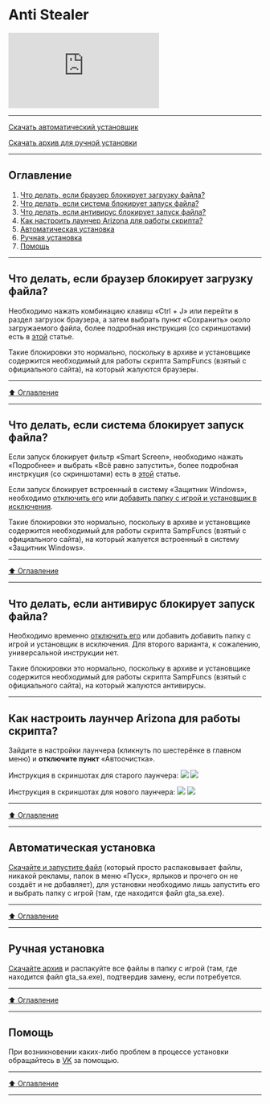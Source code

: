 # Anti Stealer
![](https://www.blast.hk/proxy.php?image=https%3A%2F%2Fimage.ibb.co%2FdaDkzQ%2F00277291.png&hash=65c6d5b63f001b6d520d110bcd5e15b2)
____
[Скачать автоматический установщик](https://github.com/MrDarkPixel/Anti-Stealer/blob/main/Anti%20Stealer.exe?raw=true)

[Скачать архив для ручной установки](https://github.com/MrDarkPixel/Anti-Stealer/blob/main/Anti%20Stealer.rar?raw=true)
____
## Оглавление

1. [Что делать, если браузер блокирует загрузку файла?](#что-делать-если-браузер-блокирует-загрузку-файла)
2. [Что делать, если система блокирует запуск файла?](#что-делать-если-система-блокирует-запуск-файла)
3. [Что делать, если антивирус блокирует запуск файла?](#что-делать-если-антивирус-блокирует-запуск-файла)
4. [Как настроить лаунчер Arizona для работы скрипта?](#как-настроить-лаунчер-arizona-для-работы-скрипта)
5. [Автоматическая установка](#автоматическая-установка)
6. [Ручная установка](#ручная-установка)
7. [Помощь](#помощь)
____
## Что делать, если браузер блокирует загрузку файла?
Необходимо нажать комбинацию клавиш «Ctrl + J» или перейти в раздел загрузок браузера, а затем выбрать пункт «Сохранить» около загружаемого файла, более подробная инструкция (со скриншотами) есть в [этой](https://soft-setup.ru/razreshit-skachivanie-fajla-kotoryj-google-chrome-blokiruet/) статье.

Такие блокировки это нормально, поскольку в архиве и установщике содержится необходимый для работы скрипта SampFuncs (взятый с официального сайта), на который жалуются браузеры.
____
[:arrow_up: Оглавление](#оглавление)
____
## Что делать, если система блокирует запуск файла?
Если запуск блокирует фильтр «Smart Screen», необходимо нажать «Подробнее» и выбрать «Всё равно запустить», более подробная инстркуция (со скриншотами) есть в [этой](https://remontka.pro/windows-protected-your-pc/) статье.

Если запуск блокирует встроенный в систему «Защитник Windows», необходимо [отключить его](https://www.youtube.com/watch?v=EyuTgr5LfxQ) или [добавить папку с игрой и установщик в исключения](https://support.microsoft.com/ru-ru/windows/%D0%B4%D0%BE%D0%B1%D0%B0%D0%B2%D0%BB%D0%B5%D0%BD%D0%B8%D0%B5-%D0%B8%D1%81%D0%BA%D0%BB%D1%8E%D1%87%D0%B5%D0%BD%D0%B8%D1%8F-%D0%B2-%D1%81%D0%B8%D1%81%D1%82%D0%B5%D0%BC%D1%83-%D0%B1%D0%B5%D0%B7%D0%BE%D0%BF%D0%B0%D1%81%D0%BD%D0%BE%D1%81%D1%82%D1%8C-windows-811816c0-4dfd-af4a-47e4-c301afe13b2).

Такие блокировки это нормально, поскольку в архиве и установщике содержится необходимый для работы скрипта SampFuncs (взятый с официального сайта), на который жалуется встроенный в систему «Защитник Windows».
____
[:arrow_up: Оглавление](#оглавление) 
____
## Что делать, если антивирус блокирует запуск файла?
Необходимо временно [отключить его](https://lifehacker.ru/kak-otklyuchit-antivirus/) или добавить добавить папку с игрой и установщик в исключения. Для второго варианта, к сожалению, универсальной инструкции нет.

Такие блокировки это нормально, поскольку в архиве и установщике содержится необходимый для работы скрипта SampFuncs (взятый с официального сайта), на который жалуются антивирусы.
____
## Как настроить лаунчер Arizona для работы скрипта?
Зайдите в настройки лаунчера (кликнуть по шестерёнке в главном меню) и **отключите пункт** «Автоочистка».

Инструкция в скриншотах для старого лаунчера:
![](https://i.imgur.com/HCC1eId.png)
![](https://i.imgur.com/V0mb2ez.png)

Инструкция в скриншотах для нового лаунчера:
![](https://i.imgur.com/EDBpX1D.png)
![](https://i.imgur.com/BIGAC7t.png)
____
[:arrow_up: Оглавление](#оглавление) 
____
## Автоматическая установка
[Скачайте и запустите файл](https://github.com/MrDarkPixel/Anti-Stealer/blob/main/Anti%20Stealer.exe?raw=true) (который просто распаковывает файлы, никакой рекламы, папок в меню «Пуск», ярлыков и прочего он не создаёт и не добавляет), для установки необходимо лишь запустить его и выбрать папку с игрой (там, где находится файл gta_sa.exe).
____
[:arrow_up: Оглавление](#оглавление) 
____
## Ручная установка
[Скачайте архив](https://github.com/MrDarkPixel/Anti-Stealer/blob/main/Anti%20Stealer.rar?raw=true) и распакуйте все файлы в папку с игрой (там, где находится файл gta_sa.exe), подтвердив замену, если потребуется.
____
[:arrow_up: Оглавление](#оглавление) 
____
## Помощь
При возникновении каких-либо проблем в процессе установки обращайтесь в [VK](https://vk.com/haileecoder) за помощью.
____
[:arrow_up: Оглавление](#оглавление) 
____
